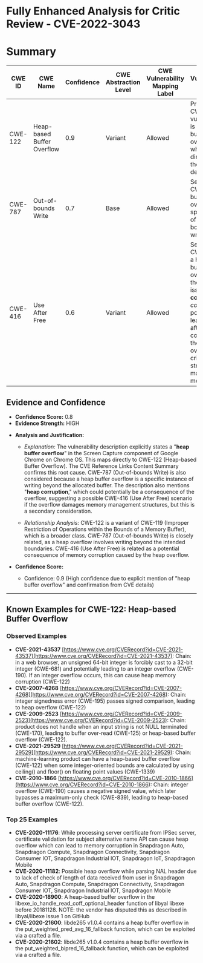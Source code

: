 # Fully Enhanced Analysis for Critic Review - CVE-2022-3043

# Summary
| CWE ID | CWE Name | Confidence | CWE Abstraction Level | CWE Vulnerability Mapping Label | CWE-Vulnerability Mapping Notes |
|---|---|---|---|---|---|
| CWE-122 | Heap-based Buffer Overflow | 0.9 | Variant | Allowed | Primary CWE: The vulnerability is a heap buffer overflow, which aligns directly with the CWE description. |
| CWE-787 | Out-of-bounds Write | 0.7 | Base | Allowed | Secondary CWE: A heap buffer overflow is a specific type of out-of-bounds write. |
| CWE-416 | Use After Free | 0.6 | Variant | Allowed | Secondary CWE: While a heap buffer overflow is the primary issue, **heap corruption** *could* potentially lead to use-after-free conditions if the overflow overwrites critical data structures managing memory. |

## Evidence and Confidence

*   **Confidence Score:** 0.8
*   **Evidence Strength:** HIGH

- **Analysis and Justification:**  
  - *Explanation:* The vulnerability description explicitly states a "**heap buffer overflow**" in the Screen Capture component of Google Chrome on Chrome OS. This maps directly to CWE-122 (Heap-based Buffer Overflow). The CVE Reference Links Content Summary confirms this root cause. CWE-787 (Out-of-bounds Write) is also considered because a heap buffer overflow is a specific instance of writing beyond the allocated buffer. The description also mentions "**heap corruption**," which could potentially be a consequence of the overflow, suggesting a possible CWE-416 (Use After Free) scenario if the overflow damages memory management structures, but this is a secondary consideration.
  
  - *Relationship Analysis:* CWE-122 is a variant of CWE-119 (Improper Restriction of Operations within the Bounds of a Memory Buffer), which is a broader class. CWE-787 (Out-of-bounds Write) is closely related, as a heap overflow involves writing beyond the intended boundaries. CWE-416 (Use After Free) is related as a potential consequence of memory corruption caused by the heap overflow.

- **Confidence Score:**  
  - Confidence: 0.9 (High confidence due to explicit mention of "heap buffer overflow" and confirmation from CVE details)

---



## Known Examples for CWE-122: Heap-based Buffer Overflow
### Observed Examples
- **CVE-2021-43537** [https://www.cve.org/CVERecord?id=CVE-2021-43537](https://www.cve.org/CVERecord?id=CVE-2021-43537): Chain: in a web browser, an unsigned 64-bit integer is forcibly cast to a 32-bit integer (CWE-681) and potentially leading to an integer overflow (CWE-190). If an integer overflow occurs, this can cause heap memory corruption (CWE-122)
- **CVE-2007-4268** [https://www.cve.org/CVERecord?id=CVE-2007-4268](https://www.cve.org/CVERecord?id=CVE-2007-4268): Chain: integer signedness error (CWE-195) passes signed comparison, leading to heap overflow (CWE-122)
- **CVE-2009-2523** [https://www.cve.org/CVERecord?id=CVE-2009-2523](https://www.cve.org/CVERecord?id=CVE-2009-2523): Chain: product does not handle when an input string is not NULL terminated (CWE-170), leading to buffer over-read (CWE-125) or heap-based buffer overflow (CWE-122).
- **CVE-2021-29529** [https://www.cve.org/CVERecord?id=CVE-2021-29529](https://www.cve.org/CVERecord?id=CVE-2021-29529): Chain: machine-learning product can have a heap-based buffer overflow (CWE-122) when some integer-oriented bounds are calculated by using ceiling() and floor() on floating point values (CWE-1339)
- **CVE-2010-1866** [https://www.cve.org/CVERecord?id=CVE-2010-1866](https://www.cve.org/CVERecord?id=CVE-2010-1866): Chain: integer overflow (CWE-190) causes a negative signed value, which later bypasses a maximum-only check (CWE-839), leading to heap-based buffer overflow (CWE-122).
### Top 25 Examples
- **CVE-2020-11176**: While processing server certificate from IPSec server, certificate validation for subject alternative name API can cause heap overflow which can lead to memory corruption in Snapdragon Auto, Snapdragon Compute, Snapdragon Connectivity, Snapdragon Consumer IOT, Snapdragon Industrial IOT, Snapdragon IoT, Snapdragon Mobile
- **CVE-2020-11182**: Possible heap overflow while parsing NAL header due to lack of check of length of data received from user in Snapdragon Auto, Snapdragon Compute, Snapdragon Connectivity, Snapdragon Consumer IOT, Snapdragon Industrial IOT, Snapdragon Mobile
- **CVE-2020-18900**: A heap-based buffer overflow in the libexe_io_handle_read_coff_optional_header function of libyal libexe before 20181128. NOTE: the vendor has disputed this as described in libyal/libexe issue 1 on GitHub
- **CVE-2020-21600**: libde265 v1.0.4 contains a heap buffer overflow in the put_weighted_pred_avg_16_fallback function, which can be exploited via a crafted a file.
- **CVE-2020-21602**: libde265 v1.0.4 contains a heap buffer overflow in the put_weighted_bipred_16_fallback function, which can be exploited via a crafted a file.
